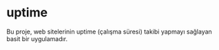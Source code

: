 # uptime
Bu proje, web sitelerinin uptime (çalışma süresi) takibi yapmayı sağlayan basit bir uygulamadır.
